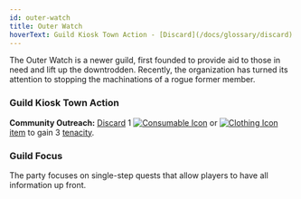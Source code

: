 ```yaml
---
id: outer-watch
title: Outer Watch
hoverText: Guild Kiosk Town Action - [Discard](/docs/glossary/discard) 1 Consumable or Clothing [item](/docs/adventurer/items/index) to gain 3 [tenacity](/docs/glossary/tenacity).
---
```


The Outer Watch is a newer guild, first founded to provide aid to those in need and lift up the downtrodden. Recently, the organization has turned its attention to stopping the machinations of a rogue former member.

### Guild Kiosk Town Action

**Community Outreach:** [Discard](/docs/glossary/discard) 1 [<img src="/icons/consumable.svg" alt="Consumable Icon" class="icon-svg" />](/docs/adventurer/items/types/consumable) or [<img src="/icons/clothing.svg" alt="Clothing Icon" class="icon-svg" />](/docs/adventurer/items/types/clothing) [item](/docs/adventurer/items/index) to gain 3 [tenacity](/docs/glossary/tenacity).

### Guild Focus

The party focuses on single-step quests that allow players to have all information up front.
